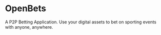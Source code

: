 # OpenBets
A P2P Betting Application. 
Use your digital assets to bet on sporting events with anyone, anywhere.
